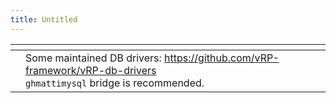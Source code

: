 ```yaml
---
title: Untitled
---
```


<table data-column-title-hidden data-view="cards" data-full-width="true"><thead><tr><th></th><th></th></tr></thead><tbody><tr><td></td><td>Some maintained DB drivers: <a href="https://github.com/vRP-framework/vRP-db-drivers">https://github.com/vRP-framework/vRP-db-drivers</a><br><code>ghmattimysql</code> bridge is recommended.</td></tr></tbody></table>
